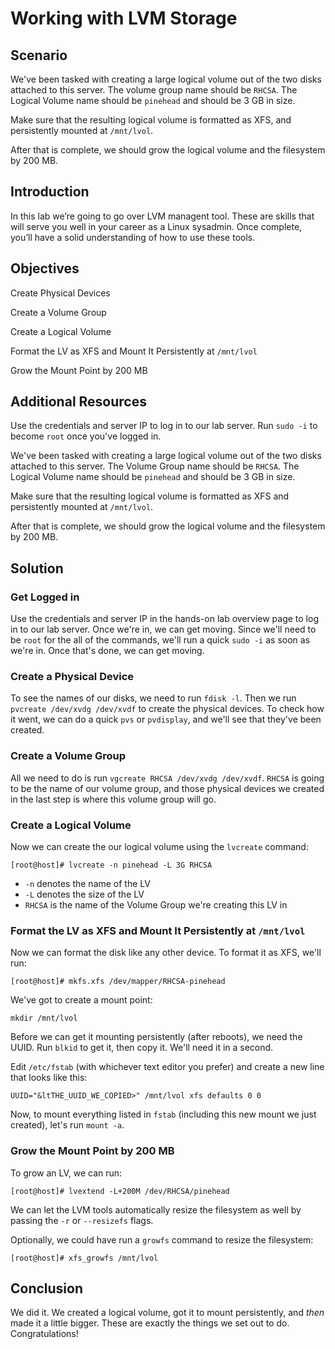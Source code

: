 ﻿# Working with LVM Storage

## Scenario
We've been tasked with creating a large logical volume out of the two disks attached to this server. The volume group name should be  `RHCSA`. The Logical Volume name should be  `pinehead`  and should be 3 GB in size.

Make sure that the resulting logical volume is formatted as XFS, and persistently mounted at  `/mnt/lvol`.

After that is complete, we should grow the logical volume and the filesystem by 200 MB.

## Introduction

In this lab we’re going to go over LVM managent tool. These are skills that will serve you well in your career as a Linux sysadmin. Once complete, you’ll have a solid understanding of how to use these tools.

## Objectives
Create Physical Devices

Create a Volume Group

Create a Logical Volume

Format the LV as XFS and Mount It Persistently at `/mnt/lvol`

Grow the Mount Point by 200 MB

## Additional Resources

Use the credentials and server IP to log in to our lab server. Run  `sudo -i`  to become  `root`  once you've logged in.

We've been tasked with creating a large logical volume out of the two disks attached to this server. The Volume Group name should be  `RHCSA`. The Logical Volume name should be  `pinehead`  and should be 3 GB in size.

Make sure that the resulting logical volume is formatted as XFS and persistently mounted at  `/mnt/lvol`.

After that is complete, we should grow the logical volume and the filesystem by 200 MB.

## Solution
### Get Logged in

Use the credentials and server IP in the hands-on lab overview page to log in to our lab server. Once we're in, we can get moving. Since we'll need to be  `root`  for the all of the commands, we'll run a quick  `sudo -i`  as soon as we're in. Once that's done, we can get moving.

### Create a Physical Device

To see the names of our disks, we need to run  `fdisk -l`. Then we run  `pvcreate /dev/xvdg /dev/xvdf`  to create the physical devices. To check how it went, we can do a quick  `pvs`  or  `pvdisplay`, and we'll see that they've been created.

### Create a Volume Group

All we need to do is run  `vgcreate RHCSA /dev/xvdg /dev/xvdf`.  `RHCSA`  is going to be the name of our volume group, and those physical devices we created in the last step is where this volume group will go.

### Create a Logical Volume

Now we can create the our logical volume using the  `lvcreate`  command:

`[root@host]# lvcreate -n pinehead -L 3G RHCSA`

-   `-n`  denotes the name of the LV
-   `-L`  denotes the size of the LV
-   `RHCSA`  is the name of the Volume Group we're creating this LV in

### Format the LV as XFS and Mount It Persistently at  `/mnt/lvol`

Now we can format the disk like any other device. To format it as XFS, we'll run:

`[root@host]# mkfs.xfs /dev/mapper/RHCSA-pinehead`

We've got to create a mount point:

`mkdir /mnt/lvol`

Before we can get it mounting persistently (after reboots), we need the UUID. Run  `blkid`  to get it, then copy it. We'll need it in a second.

Edit  `/etc/fstab`  (with whichever text editor you prefer) and create a new line that looks like this:

`UUID="&ltTHE_UUID_WE_COPIED>" /mnt/lvol xfs defaults 0 0`

Now, to mount everything listed in  `fstab`  (including this new mount we just created), let's run  `mount -a`.

### Grow the Mount Point by 200 MB

To grow an LV, we can run:

`[root@host]# lvextend -L+200M /dev/RHCSA/pinehead`

We can let the LVM tools automatically resize the filesystem as well by passing the  `-r`  or  `--resizefs`  flags.

Optionally, we could have run a  `growfs`  command to resize the filesystem:

`[root@host]# xfs_growfs /mnt/lvol`

## Conclusion

We did it. We created a logical volume, got it to mount persistently, and  _then_  made it a little bigger. These are exactly the things we set out to do. Congratulations!
